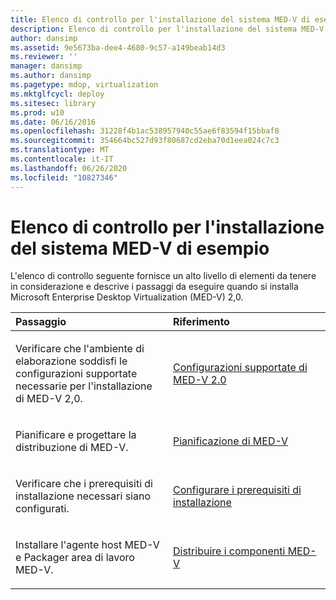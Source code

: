```yaml
---
title: Elenco di controllo per l'installazione del sistema MED-V di esempio
description: Elenco di controllo per l'installazione del sistema MED-V di esempio
author: dansimp
ms.assetid: 9e5673ba-dee4-4680-9c57-a149beab14d3
ms.reviewer: ''
manager: dansimp
ms.author: dansimp
ms.pagetype: mdop, virtualization
ms.mktglfcycl: deploy
ms.sitesec: library
ms.prod: w10
ms.date: 06/16/2016
ms.openlocfilehash: 31228f4b1ac538957940c55ae6f83594f15bbaf8
ms.sourcegitcommit: 354664bc527d93f80687cd2eba70d1eea024c7c3
ms.translationtype: MT
ms.contentlocale: it-IT
ms.lasthandoff: 06/26/2020
ms.locfileid: "10827346"
---
```

# Elenco di controllo per l'installazione del sistema MED-V di esempio


L'elenco di controllo seguente fornisce un alto livello di elementi da tenere in considerazione e descrive i passaggi da eseguire quando si installa Microsoft Enterprise Desktop Virtualization (MED-V) 2,0.

<table>
<colgroup>
<col width="50%" />
<col width="50%" />
</colgroup>
<thead>
<tr class="header">
<th align="left">Passaggio</th>
<th align="left">Riferimento</th>
</tr>
</thead>
<tbody>
<tr class="odd">
<td align="left"><p>Verificare che l'ambiente di elaborazione soddisfi le configurazioni supportate necessarie per l'installazione di MED-V 2,0.</p></td>
<td align="left"><p><a href="med-v-20-supported-configurations.md" data-raw-source="[MED-V 2.0 Supported Configurations](med-v-20-supported-configurations.md)">Configurazioni supportate di MED-V 2.0</a></p></td>
</tr>
<tr class="even">
<td align="left"><p>Pianificare e progettare la distribuzione di MED-V.</p></td>
<td align="left"><p><a href="planning-for-med-v.md" data-raw-source="[Planning for MED-V](planning-for-med-v.md)">Pianificazione di MED-V</a></p></td>
</tr>
<tr class="odd">
<td align="left"><p>Verificare che i prerequisiti di installazione necessari siano configurati.</p></td>
<td align="left"><p><a href="configure-installation-prerequisites.md" data-raw-source="[Configure Installation Prerequisites](configure-installation-prerequisites.md)">Configurare i prerequisiti di installazione</a></p></td>
</tr>
<tr class="even">
<td align="left"><p>Installare l'agente host MED-V e Packager area di lavoro MED-V.</p></td>
<td align="left"><p><a href="deploy-the-med-v-components.md" data-raw-source="[Deploy the MED-V Components](deploy-the-med-v-components.md)">Distribuire i componenti MED-V</a></p></td>
</tr>
</tbody>
</table>

 

 

 





